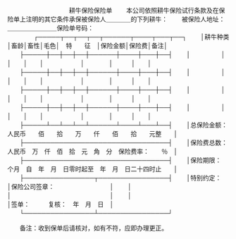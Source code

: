 
 



　　　　　　　　　　耕牛保险保险单
　　本公司依照耕牛保险试行条款及在保险单上注明的其它条件承保被保险人＿＿＿＿的下列耕牛：
　　被保险人地址：＿＿＿＿＿＿＿＿保险单号码：
　　
　　┌─────┬──┬──┬──┬──────┬────┬───┬──┐
　　│耕牛种类　│畜龄│畜性│毛色│　特　　征　│保险金额│保险费│备注│
　　├─────┼──┼──┼──┼──────┼────┼───┼──┤
　　│　　　　　│　　│　　│　　│　　　　　　│　　　　│　　　│　　│
　　├─────┼──┼──┼──┼──────┼────┼───┼──┤
　　│　　　　　│　　│　　│　　│　　　　　　│　　　　│　　　│　　│
　　├─────┼──┼──┼──┼──────┼────┼───┼──┤
　　│　　　　　│　　│　　│　　│　　　　　　│　　　　│　　　│　　│
　　├─────┼──┼──┼──┼──────┼────┼───┼──┤
　　│　　　　　│　　│　　│　　│　　　　　　│　　　　│　　　│　　│
　　├─────┴──┴──┴──┴──────┴────┴───┴──┤
　　│总保险金额：人民币　　佰　　拾　　万　　仟　　佰　　拾　　元整　　│
　　├─────────────────────────────────┤
　　│保险费总数：人民币　万　仟　佰　拾　元　角　分　保险费率：　　％　│
　　├─────────────────────────────────┤
　　│保险期限：　个月　自　年　月　日零时起至　年　月　日二十四时止　　│
　　├────────────────┬────────────────┤
　　│特别约定：　　　　　　　　　　　│保险公司签章：　　　　　　　　　│
　　│　　　　　　　　　　　　　　　　│　　　　　　　　　　　　　　　　│
　　│　　　　　　　　　　　　　　　　│签单：　　　复核：　年　月　日　│
　　└────────────────┴────────────────┘
　　

　　备注：收到保单后请核对，如有不符，应即办理更正。
　　
 


 

 
 
 
 
 
  


  
 

  


  


  
 
 
 
 

